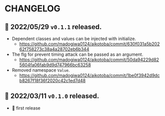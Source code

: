 # CHANGELOG

## :gift: 2022/05/29 `v0.1.1` released.

- Dependent classes and values can be injected with initialize.
  - https://github.com/madogiwa0124/aikotoba/commit/630f031a5b20262f758273c38a4a28702eb6b344
- The flg for prevent timing attack can be passed as an argument.
  - https://github.com/madogiwa0124/aikotoba/commit/50da94229d825604fa06fab9d9d747966bc63258
- Removed namespace `Value`.
  - https://github.com/madogiwa0124/aikotoba/commit/1be0f3942d9dcb8267f18f36f2020c42c1ed7d48

## :gift: 2022/03/11 `v0.1.0` released.

- :tada: first release
